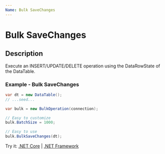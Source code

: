 ```yaml
---
Name: Bulk SaveChanges
---
```


# Bulk SaveChanges

## Description

Execute an INSERT/UPDATE/DELETE operation using the DataRowState of the DataTable.

### Example - Bulk SaveChanges
```csharp
var dt = new DataTable();
// ...seed...

var bulk = new BulkOperation(connection);

// Easy to customize
bulk.BatchSize = 1000;

// Easy to use
bulk.BulkSaveChanges(dt);
```

Try it: [.NET Core](https://dotnetfiddle.net/fK4QYL) | [.NET Framework](https://dotnetfiddle.net/sm4a1B)
